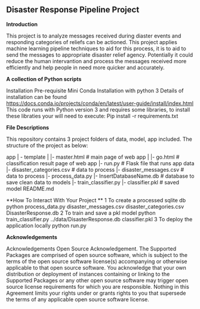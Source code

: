 ## Disaster Response Pipeline Project

**Introduction**

This project is to analyze messages received during diaster events and responding categories of reliefs can be actioned. This project applies machine learning pipeline techniques to aid for this process, it is to aid to send the messages to appropriate disaster relief agency. Potentially it could reduce the human intervantion and process the messages received more efficiently and help people in need more quicker and accurately.

**A collection of Python scripts**

Installation Pre-requisite Mini Conda Installation with python 3
Details of installation can be found https://docs.conda.io/projects/conda/en/latest/user-guide/install/index.html This code runs with Python version 3 and requires some libraries, to install these libraties your will need to execute: Pip install -r requirements.txt



**File Descriptions**

This repository contains 3 project folders of data, model, app included. The structure of the project as below:

app
| - template
| |- master.html # main page of web app
| |- go.html # classification result page of web app
|- run.py # Flask file that runs app
data
|- disaster_categories.csv # data to process
|- disaster_messages.csv # data to process
|- process_data.py
|- InsertDatabaseName.db # database to save clean data to
models
|- train_classifier.py
|- classifier.pkl # saved model
README.md


**How To Interact With Your Project **
1 To create a processed sqlite db
python process_data.py disaster_messages.csv disaster_categories.csv DisasterResponse.db
2 To train and save a pkl model
python train_classifier.py ../data/DisasterResponse.db classifier.pkl
3 To deploy the application locally
python run.py

**Acknowledgements**

Acknowledgements Open Source Acknowledgement. The Supported Packages are comprised of open source software, which is subject to the terms of the open source software license(s) accompanying or otherwise applicable to that open source software. You acknowledge that your own distribution or deployment of instances containing or linking to the Supported Packages or any other open source software may trigger open source license requirements for which you are responsible. Nothing in this Agreement limits your rights under or grants rights to you that supersede the terms of any applicable open source software license.
